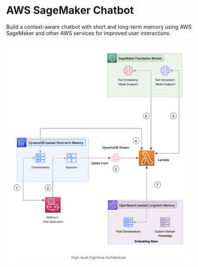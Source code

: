 # AWS SageMaker Chatbot 
Build a context-aware chatbot with short and long-term memory using AWS SageMaker and other AWS services for improved user interactions.
<br>
<br>
![Cognitive Architecture AWS](./img/cognition.png)
<br>
<br>